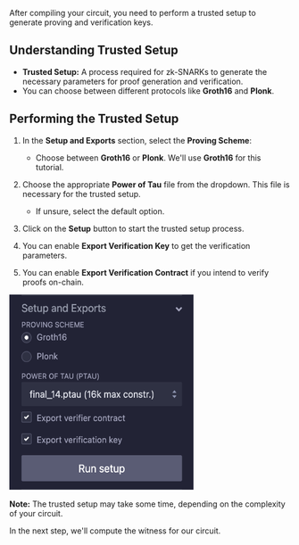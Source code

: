 After compiling your circuit, you need to perform a trusted setup to generate proving and verification keys.

## Understanding Trusted Setup

 - **Trusted Setup:** A process required for zk-SNARKs to generate the necessary parameters for proof generation and verification.
 - You can choose between different protocols like **Groth16** and **Plonk**.

## Performing the Trusted Setup

1. In the **Setup and Exports** section, select the **Proving Scheme**:
    - Choose between **Groth16** or **Plonk**. We'll use **Groth16** for this tutorial.

2. Choose the appropriate **Power of Tau** file from the dropdown. This file is necessary for the trusted setup.
    - If unsure, select the default option.

3. Click on the **Setup** button to start the trusted setup process.

4. You can enable **Export Verification Key** to get the verification parameters.

5. You can enable **Export Verification Contract** if you intend to verify proofs on-chain.

<img src="https://raw.githubusercontent.com/ethereum/remix-workshops/master/CircomIntro/step-5/images/trusted_setup.png" alt="trusted-setup" width=330 height=350>

**Note:** The trusted setup may take some time, depending on the complexity of your circuit.

In the next step, we'll compute the witness for our circuit.

